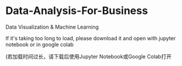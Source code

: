# Data-Analysis-For-Business
Data Visualization &amp; Machine Learning 

If it's taking too long to load, please download it and open with jupyter notebook or in google colab

(若加载时间过长，请下载后使用Jupyter Notebook或Google Colab打开
